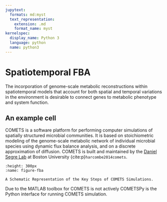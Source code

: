 ```yaml
---
jupytext:
  formats: md:myst
  text_representation:
    extension: .md
    format_name: myst
kernelspec:
  display_name: Python 3
  language: python
  name: python3
---
```


# Spatiotemporal FBA

The incorporation of genome-scale metabolic reconstructions within spatiotemporal models that account for both spatial and temporal variations in the environment is desirable to connect genes to metabolic phenotype and system function. 

## An example cell

COMETS is a software platform for performing computer simulations of spatially structured microbial communities. It is based on stoichiometric modeling of the genome-scale metabolic network of individual microbial species using dynamic flux balance analysis, and on a discrete approximation of diffusion. COMETS is built and maintained by the [Daniel Segre Lab](http://www.bu.edu/segrelab) at Boston University {cite:p}`harcombe2014comets`.


```{figure} _static/fig5-1.jpg
:height: 300px
:name: figure-fba

A Schematic Representation of the Key Steps of COMETS Simulations.
```

Due to the MATLAB toolbox for COMETS is not actively COMETSPy is the Python interface for running COMETS simulation.
